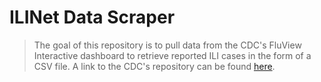 # ILINet Data Scraper
> The goal of this repository is to pull data from the CDC's FluView Interactive dashboard to retrieve reported ILI cases in the form of a CSV file. A link to the CDC's repository can be found [here](https://gis.cdc.gov/grasp/fluview/fluportaldashboard.html).